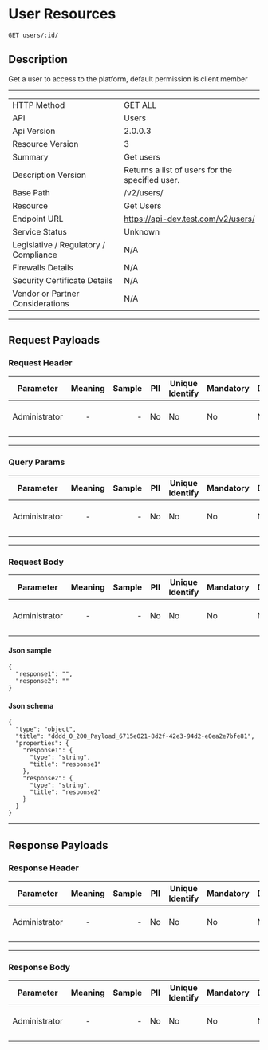# User Resources

    GET users/:id/

## Description

Get a user to access to the platform, default permission is client member

---

|                                       |                                                 |
| ------------------------------------- | ----------------------------------------------- |
| HTTP Method                           | GET ALL                                         |
| API                                   | Users                                           |
| Api Version                           | 2.0.0.3                                         |
| Resource Version                      | 3                                               |
| Summary                               | Get users                                       |
| Description Version                   | Returns a list of users for the specified user. |
| Base Path                             | /v2/users/                                      |
| Resource                              | Get Users                                       |
| Endpoint URL                          | https://api-dev.test.com/v2/users/              |
| Service Status                        | Unknown                                         |
| Legislative / Regulatory / Compliance | N/A                                             |
| Firewalls Details                     | N/A                                             |
| Security Certificate Details          | N/A                                             |
| Vendor or Partner Considerations      | N/A                                            |

---

## Request Payloads

### Request Header

| Parameter     | Meaning | Sample | PII | Unique Identify | Mandatory | Default | Details            |
| ------------- | :-----: | -----: | --- | --------------- | --------- | ------- | ------------------ |
| Administrator |    -    |      - | No  | No              | No        | No      | Data Type : object |
|               |         |        |     |                 |           |         |                    |

---

### Query Params

| Parameter     | Meaning | Sample | PII | Unique Identify | Mandatory | Default | Details            |
| ------------- | :-----: | -----: | --- | --------------- | --------- | ------- | ------------------ |
| Administrator |    -    |      - | No  | No              | No        | No      | Data Type : object |
|               |         |        |     |                 |           |         |                    |

---

### Request Body

| Parameter     | Meaning | Sample | PII | Unique Identify | Mandatory | Default | Details            |
| ------------- | :-----: | -----: | --- | --------------- | --------- | ------- | ------------------ |
| Administrator |    -    |      - | No  | No              | No        | No      | Data Type : object |
|               |         |        |     |                 |           |         |                    |

#### Json sample
```
{
  "response1": "",
  "response2": ""
}
```
#### Json schema

```
{
  "type": "object",
  "title": "dddd_0_200_Payload_6715e021-8d2f-42e3-94d2-e0ea2e7bfe81",
  "properties": {
    "response1": {
      "type": "string",
      "title": "response1"
    },
    "response2": {
      "type": "string",
      "title": "response2"
    }
  }
}
```
---

## Response Payloads

### Response Header

| Parameter     | Meaning | Sample | PII | Unique Identify | Mandatory | Default | Details            |
| ------------- | :-----: | -----: | --- | --------------- | --------- | ------- | ------------------ |
| Administrator |    -    |      - | No  | No              | No        | No      | Data Type : object |
|               |         |        |     |                 |           |         |                    |

---

### Response Body

| Parameter     | Meaning | Sample | PII | Unique Identify | Mandatory | Default | Details            |
| ------------- | :-----: | -----: | --- | --------------- | --------- | ------- | ------------------ |
| Administrator |    -    |      - | No  | No              | No        | No      | Data Type : object |
|               |         |        |     |                 |           |         |                    |
